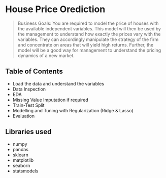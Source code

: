 # House Price Orediction
> Business Goals:
You are required to model the price of houses with the available independent variables. This model will then be used by the management to understand how exactly the prices vary with the variables. They can accordingly manipulate the strategy of the firm and concentrate on areas that will yield high returns. Further, the model will be a good way for management to understand the pricing dynamics of a new market.


## Table of Contents
* Load the data and understand the variables
* Data Inspection
* EDA
* Missing Value Imputation if required
* Train-Test Split
* Modelling and Tuning with Regularization (Ridge & Lasso)
* Evaluation

## Libraries used
* numpy
* pandas
* sklearn
* matplotlib
* seaborn
* statsmodels